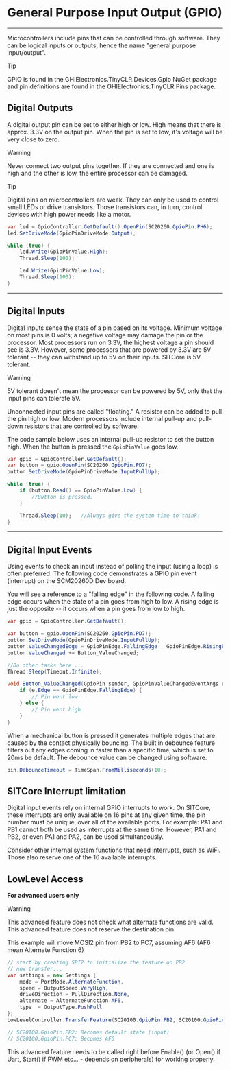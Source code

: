 ﻿# General Purpose Input Output (GPIO)
---
Microcontrollers include pins that can be controlled through software. They can be logical inputs or outputs, hence the name "general purpose input/output".

> [!Tip]
> GPIO is found in the GHIElectronics.TinyCLR.Devices.Gpio NuGet package and pin definitions are found in the  GHIElectronics.TinyCLR.Pins package.

## Digital Outputs
A digital output pin can be set to either high or low.  High means that there is approx. 3.3V on the output pin. When the pin is set to low, it's voltage will be very close to zero.

> [!Warning]
> Never connect two output pins together. If they are connected and one is high and the other is low, the entire processor can be damaged.

> [!Tip]
> Digital pins on microcontrollers are weak. They can only be used to control small LEDs or drive transistors. Those transistors can, in turn, control devices with high power needs like a motor.

```cs
var led = GpioController.GetDefault().OpenPin(SC20260.GpioPin.PH6);
led.SetDriveMode(GpioPinDriveMode.Output);

while (true) {
    led.Write(GpioPinValue.High);
    Thread.Sleep(100);

    led.Write(GpioPinValue.Low);
    Thread.Sleep(100);
}
```
---

## Digital Inputs
Digital inputs sense the state of a pin based on its voltage. Minimum voltage on most pins is 0 volts; a negative voltage may damage the pin or the processor. Most processors run on 3.3V, the highest voltage a pin should see is 3.3V. However, some processors that are powered by 3.3V are 5V tolerant -- they can withstand up to 5V on their inputs. SITCore is 5V tolerant.

> [!Warning] 
> 5V tolerant doesn't mean the processor can be powered by 5V, only that the input pins can tolerate 5V.

Unconnected input pins are called "floating." A resistor can be added to pull the pin high or low. Modern processors include internal pull-up and pull-down resistors that are controlled by software.

The code sample below uses an internal pull-up resistor to set the button high. When the button is pressed the `GpioPinValue` goes low. 

```cs
var gpio = GpioController.GetDefault();
var button = gpio.OpenPin(SC20260.GpioPin.PD7);
button.SetDriveMode(GpioPinDriveMode.InputPullUp);

while (true) {
    if (button.Read() == GpioPinValue.Low) {
        //Button is pressed.
    } 

    Thread.Sleep(10);   //Always give the system time to think!
}
```
---

## Digital Input Events

Using events to check an input instead of polling the input (using a loop) is often preferred. The following code demonstrates a GPIO pin event (interrupt) on the SCM20260D Dev board.

You will see a reference to a "falling edge" in the following code. A falling edge occurs when the state of a pin goes from high to low. A rising edge is just the opposite -- it occurs when a pin goes from low to high. 

```cs
var gpio = GpioController.GetDefault();

var button = gpio.OpenPin(SC20260.GpioPin.PD7);
button.SetDriveMode(GpioPinDriveMode.InputPullUp);
button.ValueChangedEdge = GpioPinEdge.FallingEdge | GpioPinEdge.RisingEdge;
button.ValueChanged += Button_ValueChanged;

//Do other tasks here ...
Thread.Sleep(Timeout.Infinite);

void Button_ValueChanged(GpioPin sender, GpioPinValueChangedEventArgs e) {
    if (e.Edge == GpioPinEdge.FallingEdge) {
        // Pin went low
    } else {
        // Pin went high
    }
}
```

When a mechanical button is pressed it generates multiple edges that are caused by the contact physically bouncing. The built in debounce feature filters out any edges coming in faster than a specific time, which is set to 20ms be default. The debounce value can be changed using software.

```cs
pin.DebounceTimeout = TimeSpan.FromMilliseconds(10);
```

## SITCore Interrupt limitation

Digital input events rely on internal GPIO interrupts to work. On SITCore, these interrupts are only available on 16 pins at any given time, the pin number must be unique, over all of the available ports. For example: PA1 and PB1 cannot both be used as interrupts at the same time. However, PA1 and PB2, or even PA1 and PA2, can be used simultaneously.

Consider other internal system functions that need interrupts, such as WiFi. Those also reserve one of the 16 available interrupts.

## LowLevel Access
**For advanced users only** 

> [!Warning]
> This advanced feature does not check what alternate functions are valid. 
> This advanced feature does not reserve the destination pin.

This example will move MOSI2 pin from PB2 to PC7, assuming AF6 (AF6 mean Alternate Function 6)

```cs
// start by creating SPI2 to initialize the feature on PB2
// now transfer...
var settings = new Settings {​​​​​​​
    mode = PortMode.AlternateFunction,
    speed = OutputSpeed.VeryHigh,
    driveDirection = PullDirection.None,
    alternate = AlternateFunction.AF6,
    type  = OutputType.PushPull
}​​​​​​​;
LowLevelController.TransferFeature(SC20100.GpioPin.PB2, SC20100.GpioPin.PC7, settings);

// SC20100.GpioPin.PB2: Becomes default state (input)
// SC20100.GpioPin.PC7: Becomes AF6

```

This advanced feature needs to be called right before Enable() (or Open() if Uart, Start() if PWM etc... - depends on peripherals) for working properly.


